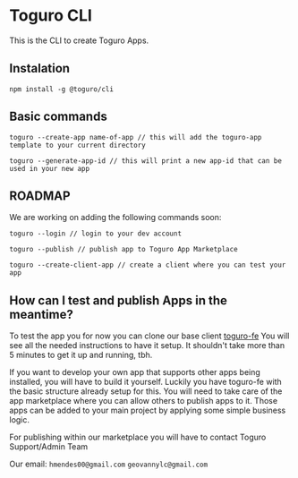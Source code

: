 # Toguro CLI

This is the CLI to create Toguro Apps.

## Instalation

```
npm install -g @toguro/cli
```


## Basic commands

```
toguro --create-app name-of-app // this will add the toguro-app template to your current directory

toguro --generate-app-id // this will print a new app-id that can be used in your new app
```

## ROADMAP

We are working on adding the following commands soon:

```
toguro --login // login to your dev account

toguro --publish // publish app to Toguro App Marketplace

toguro --create-client-app // create a client where you can test your app
```

## How can I test and publish Apps in the meantime?

To test the app you for now you can clone our base client [toguro-fe](https://github.com/hmendes00/toguro-fe)
You will see all the needed instructions to have it setup.
It shouldn't take more than 5 minutes to get it up and running, tbh.

If you want to develop your own app that supports other apps being installed, you will have to build it yourself.
Luckily you have toguro-fe with the basic structure already setup for this. You will need to take care of the app marketplace where you can allow others to publish apps to it. Those apps can be added to your main project by applying some simple business logic.

For publishing within our marketplace you will have to contact Toguro Support/Admin Team

Our email:
`hmendes00@gmail.com`
`geovannylc@gmail.com`
